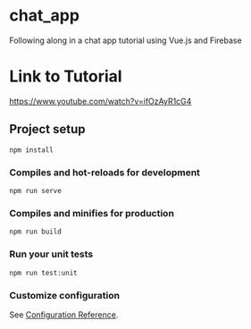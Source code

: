 # chat_app
Following along in a chat app tutorial using Vue.js and Firebase

# Link to Tutorial
https://www.youtube.com/watch?v=ifOzAyR1cG4

## Project setup
```
npm install
```

### Compiles and hot-reloads for development
```
npm run serve
```

### Compiles and minifies for production
```
npm run build
```

### Run your unit tests
```
npm run test:unit
```

### Customize configuration
See [Configuration Reference](https://cli.vuejs.org/config/).

